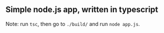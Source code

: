 ## Simple node.js app, written in typescript

Note: run `tsc`, then go to `./build/` and run `node app.js`. 